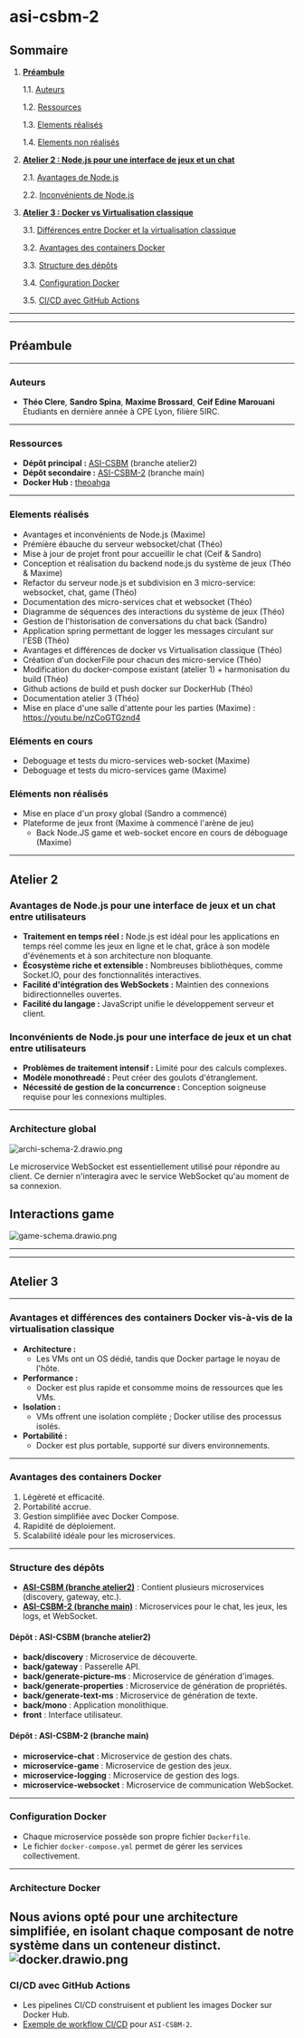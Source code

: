 # asi-csbm-2

## Sommaire

1. [**Préambule**](#préambule)

   1.1. [Auteurs](#auteurs)  

   1.2. [Ressources](#ressources) 

   1.3. [Elements réalisés](#elements-réalisés) 

   1.4. [Elements non réalisés](#eléments-non-réalisés)

2. [**Atelier 2 : Node.js pour une interface de jeux et un chat**](#atelier-2)

   2.1. [Avantages de Node.js](#avantages-de-nodejs-pour-une-interface-de-jeux-et-un-chat-entre-utilisateurs)  

   2.2. [Inconvénients de Node.js](#inconvénients-de-nodejs-pour-une-interface-de-jeux-et-un-chat-entre-utilisateurs)

3. [**Atelier 3 : Docker vs Virtualisation classique**](#atelier-3)  

   3.1. [Différences entre Docker et la virtualisation classique](#avantages-et-différences-des-containers-docker-vis-à-vis-de-la-virtualisation-classique)  

   3.2. [Avantages des containers Docker](#avantages-des-containers-docker)  

   3.3. [Structure des dépôts](#structure-des-dépôts)  

   3.4. [Configuration Docker](#configuration-docker)  

   3.5. [CI/CD avec GitHub Actions](#cicd-avec-github-actions)

---

---

## Préambule

--- 

### Auteurs

- **Théo Clere**, **Sandro Spina**, **Maxime Brossard**, **Ceif Edine Marouani**  
  Étudiants en dernière année à CPE Lyon, filière 5IRC.

---

### Ressources

- **Dépôt principal :** [ASI-CSBM](https://github.com/SandroSpina698/ASI-CSBM) (branche atelier2)
- **Dépôt secondaire :** [ASI-CSBM-2](https://github.com/theoahga/asi-csbm-2) (branche main)
- **Docker Hub :** [theoahga](https://hub.docker.com/u/theoahga)

---

### Elements réalisés

- Avantages et inconvénients de Node.js (Maxime) 
- Prémière ébauche du serveur websocket/chat (Théo)
- Mise à jour de projet front pour accueillir le chat (Ceif & Sandro)
- Conception et réalisation du backend node.js du système de jeux (Théo & Maxime)
- Refactor du serveur node.js et subdivision en 3 micro-service: websocket, chat, game (Théo)
- Documentation des micro-services chat et websocket (Théo)
- Diagramme de séquences des interactions du système de jeux (Théo)
- Gestion de l'historisation de conversations du chat back (Sandro)
- Application spring permettant de logger les messages circulant sur l'ESB (Théo)
- Avantages et différences de docker vs Virtualisation classique (Théo)
- Création d'un dockerFile pour chacun des micro-service (Théo)
- Modification du docker-compose existant (atelier 1) + harmonisation du build (Théo)
- Github actions de build et push docker sur DockerHub (Théo)
- Documentation atelier 3 (Théo)
- Mise en place d'une salle d'attente pour les parties (Maxime) : https://youtu.be/nzCoGTGznd4

### Eléments en cours
- Deboguage et tests du micro-services web-socket (Maxime)
- Deboguage et tests du micro-services game (Maxime)

### Eléments non réalisés
- Mise en place d'un proxy global (Sandro a commencé) 
- Plateforme de jeux front (Maxime à commencé l'arène de jeu)
    - Back Node.JS game et web-socket encore en cours de déboguage (Maxime)

---
## Atelier 2

### Avantages de Node.js pour une interface de jeux et un chat entre utilisateurs

- **Traitement en temps réel :** Node.js est idéal pour les applications en temps réel comme les jeux en ligne et le chat, grâce à son modèle d'événements et à son architecture non bloquante.
- **Écosystème riche et extensible :** Nombreuses bibliothèques, comme Socket.IO, pour des fonctionnalités interactives.
- **Facilité d'intégration des WebSockets :** Maintien des connexions bidirectionnelles ouvertes.
- **Facilité du langage :** JavaScript unifie le développement serveur et client.

### Inconvénients de Node.js pour une interface de jeux et un chat entre utilisateurs

- **Problèmes de traitement intensif :** Limité pour des calculs complexes.
- **Modèle monothreadé :** Peut créer des goulots d'étranglement.
- **Nécessité de gestion de la concurrence :** Conception soigneuse requise pour les connexions multiples.

---

### Architecture global

![archi-schema-2.drawio.png](doc%2Farchi-schema-2.drawio.png)

Le microservice WebSocket est essentiellement utilisé pour répondre au client. Ce dernier n'interagira avec le service WebSocket qu'au moment de sa connexion.

## Interactions game

![game-schema.drawio.png](doc/game-schema.drawio.png)

---

---

## Atelier 3

---

### Avantages et différences des containers Docker vis-à-vis de la virtualisation classique

- **Architecture :**
  - Les VMs ont un OS dédié, tandis que Docker partage le noyau de l'hôte.
- **Performance :**
  - Docker est plus rapide et consomme moins de ressources que les VMs.
- **Isolation :**
  - VMs offrent une isolation complète ; Docker utilise des processus isolés.
- **Portabilité :**
  - Docker est plus portable, supporté sur divers environnements.

---

### Avantages des containers Docker

1. Légèreté et efficacité.
2. Portabilité accrue.
3. Gestion simplifiée avec Docker Compose.
4. Rapidité de déploiement.
5. Scalabilité idéale pour les microservices.

---

### Structure des dépôts

- **[ASI-CSBM (branche atelier2)](https://github.com/SandroSpina698/ASI-CSBM)** : Contient plusieurs microservices (discovery, gateway, etc.).
- **[ASI-CSBM-2 (branche main)](https://github.com/theoahga/asi-csbm-2)** : Microservices pour le chat, les jeux, les logs, et WebSocket.

#### Dépôt : ASI-CSBM (branche atelier2)

- **back/discovery** : Microservice de découverte.
- **back/gateway** : Passerelle API.
- **back/generate-picture-ms** : Microservice de génération d'images.
- **back/generate-properties** : Microservice de génération de propriétés.
- **back/generate-text-ms** : Microservice de génération de texte.
- **back/mono** : Application monolithique.
- **front** : Interface utilisateur.

#### Dépôt : ASI-CSBM-2 (branche main)

- **microservice-chat** : Microservice de gestion des chats.
- **microservice-game** : Microservice de gestion des jeux.
- **microservice-logging** : Microservice de gestion des logs.
- **microservice-websocket** : Microservice de communication WebSocket.

---

### Configuration Docker

- Chaque microservice possède son propre fichier `Dockerfile`.
- Le fichier `docker-compose.yml` permet de gérer les services collectivement.

---

### Architecture Docker

Nous avions opté pour une architecture simplifiée, en isolant chaque composant de notre système dans un conteneur distinct. 
![docker.drawio.png](doc%2Fdocker.drawio.png)
---

### CI/CD avec GitHub Actions

- Les pipelines CI/CD construisent et publient les images Docker sur Docker Hub.
- [Exemple de workflow CI/CD](.github/workflows/docker-image.yml) pour `ASI-CSBM-2`.


